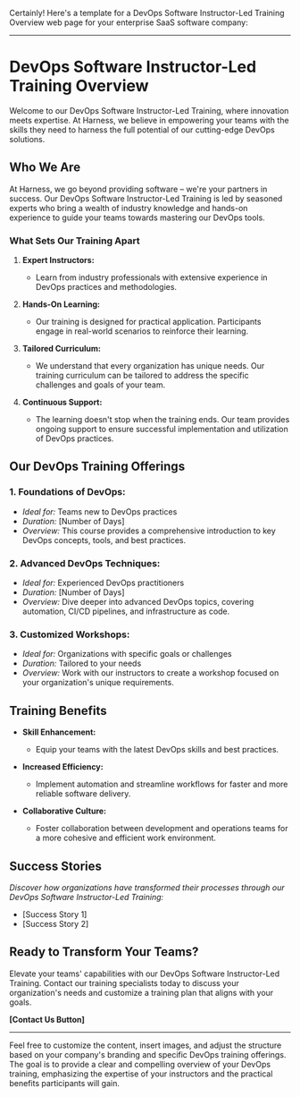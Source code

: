 Certainly! Here's a template for a DevOps Software Instructor-Led Training Overview web page for your enterprise SaaS software company:

---

# DevOps Software Instructor-Led Training Overview

Welcome to our DevOps Software Instructor-Led Training, where innovation meets expertise. At Harness, we believe in empowering your teams with the skills they need to harness the full potential of our cutting-edge DevOps solutions.

## Who We Are

At Harness, we go beyond providing software – we're your partners in success. Our DevOps Software Instructor-Led Training is led by seasoned experts who bring a wealth of industry knowledge and hands-on experience to guide your teams towards mastering our DevOps tools.

### What Sets Our Training Apart

1. **Expert Instructors:**
   - Learn from industry professionals with extensive experience in DevOps practices and methodologies.

2. **Hands-On Learning:**
   - Our training is designed for practical application. Participants engage in real-world scenarios to reinforce their learning.

3. **Tailored Curriculum:**
   - We understand that every organization has unique needs. Our training curriculum can be tailored to address the specific challenges and goals of your team.

4. **Continuous Support:**
   - The learning doesn't stop when the training ends. Our team provides ongoing support to ensure successful implementation and utilization of DevOps practices.

## Our DevOps Training Offerings

### 1. **Foundations of DevOps:**
   - *Ideal for:* Teams new to DevOps practices
   - *Duration:* [Number of Days]
   - *Overview:* This course provides a comprehensive introduction to key DevOps concepts, tools, and best practices.

### 2. **Advanced DevOps Techniques:**
   - *Ideal for:* Experienced DevOps practitioners
   - *Duration:* [Number of Days]
   - *Overview:* Dive deeper into advanced DevOps topics, covering automation, CI/CD pipelines, and infrastructure as code.

### 3. **Customized Workshops:**
   - *Ideal for:* Organizations with specific goals or challenges
   - *Duration:* Tailored to your needs
   - *Overview:* Work with our instructors to create a workshop focused on your organization's unique requirements.

## Training Benefits

- **Skill Enhancement:**
  - Equip your teams with the latest DevOps skills and best practices.

- **Increased Efficiency:**
  - Implement automation and streamline workflows for faster and more reliable software delivery.

- **Collaborative Culture:**
  - Foster collaboration between development and operations teams for a more cohesive and efficient work environment.

## Success Stories

*Discover how organizations have transformed their processes through our DevOps Software Instructor-Led Training:*

- [Success Story 1]
- [Success Story 2]

## Ready to Transform Your Teams?

Elevate your teams' capabilities with our DevOps Software Instructor-Led Training. Contact our training specialists today to discuss your organization's needs and customize a training plan that aligns with your goals.

**[Contact Us Button]**

--- 

Feel free to customize the content, insert images, and adjust the structure based on your company's branding and specific DevOps training offerings. The goal is to provide a clear and compelling overview of your DevOps training, emphasizing the expertise of your instructors and the practical benefits participants will gain.
